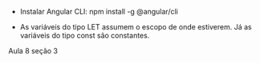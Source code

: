* Instalar Angular CLI: npm install -g @angular/cli

* As variáveis do tipo LET assumem o escopo de onde estiverem. Já as variáveis do tipo const são constantes.

Aula 8 seção 3